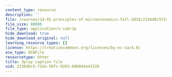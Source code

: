 ```yaml
---
content_type: resource
description: ''
file: /courses/14-01-principles-of-microeconomics-fall-2018/2136d0c5f2da50fc926360b04ee41526_TSYNHb6YBEE.vtt
file_size: 80896
file_type: application/x-subrip
hide_download: true
hide_download_original: null
learning_resource_types: []
license: https://creativecommons.org/licenses/by-nc-sa/4.0/
ocw_type: OCWFile
resourcetype: Other
title: 3play caption file
uid: 2136d0c5-f2da-50fc-9263-60b04ee41526
---
```

